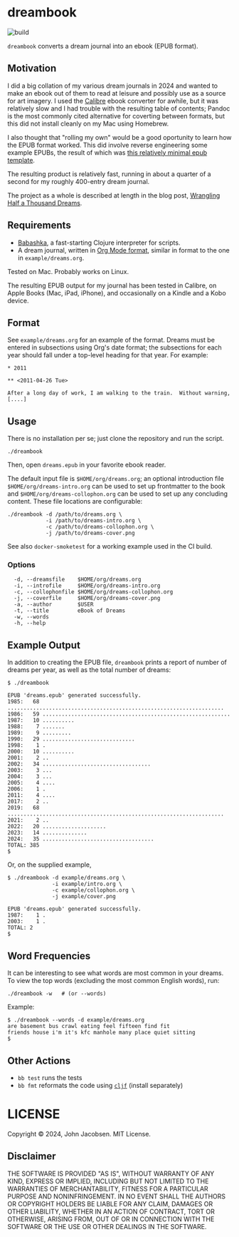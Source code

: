 # dreambook

![build](https://github.com/eigenhombre/dreambook/actions/workflows/build.yml/badge.svg)

`dreambook` converts a dream journal into an ebook (EPUB format).

## Motivation

I did a big collation of my various dream journals in 2024 and wanted
to make an ebook out of them to read at leisure and possibly use as a
source for art imagery.  I used the
[Calibre](https://calibre-ebook.com/) ebook converter for awhile, but
it was relatively slow and I had trouble with the resulting table of
contents; Pandoc is the most commonly cited alternative for coverting
between formats, but this did not install cleanly on my Mac using
Homebrew.

I also thought that "rolling my own" would be a good oportunity to
learn how the EPUB format worked.  This did involve reverse
engineering some example EPUBs, the result of which was [this
relatively minimal epub
template](https://github.com/eigenhombre/minpub).

The resulting product is relatively fast, running in about a quarter
of a second for my roughly 400-entry dream journal.

The project as a whole is described at length in the blog post,
[Wrangling Half a Thousand
Dreams](http://johnj.com/posts/wrangling-dreams/).

## Requirements

- [Babashka](https://github.com/babashka/babashka), a fast-starting Clojure interpreter for scripts.
- A dream journal, written in [Org Mode format](https://orgmode.org/), similar in format to
  the one in `example/dreams.org`.

Tested on Mac.  Probably works on Linux.

The resulting EPUB output for my journal has been tested in Calibre,
on Apple Books (Mac, iPad, iPhone), and occasionally on a Kindle and a
Kobo device.

## Format

See `example/dreams.org` for an example of the format.  Dreams must be
entered in subsections using Org's date format; the subsections for each
year should fall under a top-level heading for that year.  For example:

```
* 2011

** <2011-04-26 Tue>

After a long day of work, I am walking to the train.  Without warning, [....]
```

## Usage

There is no installation per se; just clone the repository and run the script.

    ./dreambook

Then, open `dreams.epub` in your favorite ebook reader.

The default input file is `$HOME/org/dreams.org`; an optional introduction
file `$HOME/org/dreams-intro.org` can be used to set up frontmatter to the book
and `$HOME/org/dreams-collophon.org` can be used to set up any concluding content.
These file locations are configurable:

    ./dreambook -d /path/to/dreams.org \
                -i /path/to/dreams-intro.org \
                -c /path/to/dreams-collophon.org \
                -j /path/to/dreams-cover.png

See also `docker-smoketest` for a working example used in the CI build.

### Options

```
  -d, --dreamsfile    $HOME/org/dreams.org
  -i, --introfile     $HOME/org/dreams-intro.org
  -c, --collophonfile $HOME/org/dreams-collophon.org
  -j, --coverfile     $HOME/org/dreams-cover.png
  -a, --author        $USER
  -t, --title         eBook of Dreams
  -w, --words
  -h, --help
```

## Example Output

In addition to creating the EPUB file, `dreambook` prints a report of number of dreams
per year, as well as the total number of dreams:

```
$ ./dreambook

EPUB 'dreams.epub' generated successfully.
1985:   68 ....................................................................
1986:   59 ...........................................................
1987:   10 ..........
1988:    7 .......
1989:    9 .........
1990:   29 .............................
1998:    1 .
2000:   10 ..........
2001:    2 ..
2002:   34 ..................................
2003:    3 ...
2004:    3 ...
2005:    4 ....
2006:    1 .
2011:    4 ....
2017:    2 ..
2019:   68 ....................................................................
2021:    2 ..
2022:   20 ....................
2023:   14 ..............
2024:   35 ...................................
TOTAL: 385
$
```

Or, on the supplied example,

```
$ ./dreambook -d example/dreams.org \
              -i example/intro.org \
              -c example/collophon.org \
              -j example/cover.png

EPUB 'dreams.epub' generated successfully.
1987:    1 .
2003:    1 .
TOTAL: 2
$
```

## Word Frequencies

It can be interesting to see what words are most common in your
dreams.  To view the top words (excluding the most common English
words), run:

    ./dreambook -w   # (or --words)

Example:

```
$ ./dreambook --words -d example/dreams.org
are basement bus crawl eating feel fifteen find fit
friends house i'm it's kfc manhole many place quiet sitting
$
```

## Other Actions

- `bb test` runs the tests
- `bb fmt` reformats the code using [`cljf`](https://github.com/candid82/cljf) (install separately)

# LICENSE

Copyright © 2024, John Jacobsen. MIT License.

## Disclaimer

THE SOFTWARE IS PROVIDED "AS IS", WITHOUT WARRANTY OF ANY KIND,
EXPRESS OR IMPLIED, INCLUDING BUT NOT LIMITED TO THE WARRANTIES OF
MERCHANTABILITY, FITNESS FOR A PARTICULAR PURPOSE AND NONINFRINGEMENT.
IN NO EVENT SHALL THE AUTHORS OR COPYRIGHT HOLDERS BE LIABLE FOR ANY
CLAIM, DAMAGES OR OTHER LIABILITY, WHETHER IN AN ACTION OF CONTRACT,
TORT OR OTHERWISE, ARISING FROM, OUT OF OR IN CONNECTION WITH THE
SOFTWARE OR THE USE OR OTHER DEALINGS IN THE SOFTWARE.
